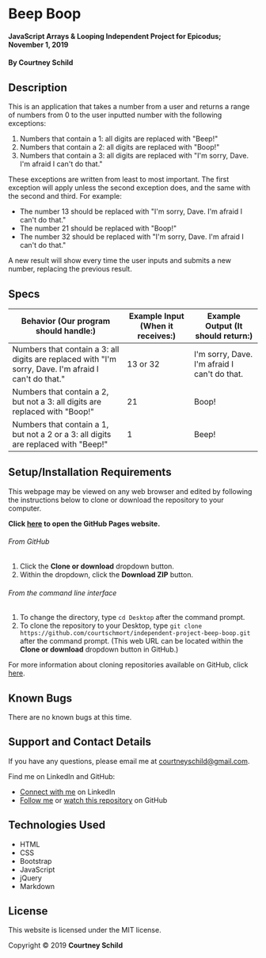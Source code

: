# Beep Boop

#### JavaScript Arrays & Looping Independent Project for Epicodus; November 1, 2019

#### By Courtney Schild

## Description

This is an application that takes a number from a user and returns a range of numbers from 0 to the user inputted number with the following exceptions:

1. Numbers that contain a 1: all digits are replaced with "Beep!"
2. Numbers that contain a 2: all digits are replaced with "Boop!"
3. Numbers that contain a 3: all digits are replaced with "I'm sorry, Dave. I'm afraid I can't do that."

These exceptions are written from least to most important. The first exception will apply unless the second exception does, and the same with the second and third. For example:

* The number 13 should be replaced with "I'm sorry, Dave. I'm afraid I can't do that."
* The number 21 should be replaced with "Boop!"
* The number 32 should be replaced with "I'm sorry, Dave. I'm afraid I can't do that."

A new result will show every time the user inputs and submits a new number, replacing the previous result.

## Specs

<!-- This is another way to write out specs:
 * Spec:
  * Input:
  * Output:  -->

| Behavior (Our program should handle:) | Example Input (When it receives:) | Example Output (It should return:) |
| ----------- | ----------- | ----------- |
| Numbers that contain a 3: all digits are replaced with "I'm sorry, Dave. I'm afraid I can't do that." | 13 or 32 | I'm sorry, Dave. I'm afraid I can't do that. |
| Numbers that contain a 2, but not a 3: all digits are replaced with "Boop!" | 21 | Boop! |
| Numbers that contain a 1, but not a 2 or a 3: all digits are replaced with "Beep!" | 1 | Beep! |

## Setup/Installation Requirements

This webpage may be viewed on any web browser and edited by following the instructions below to clone or download the repository to your computer.

**Click [here](https://courtschmort.github.io/independent-project-beep-boop/) to open the GitHub Pages website.**

###### From GitHub
1. Click the **Clone or download** dropdown button.
2. Within the dropdown, click the **Download ZIP** button.

###### From the command line interface
1. To change the directory, type `cd Desktop` after the command prompt.
2. To clone the repository to your Desktop, type `git clone https://github.com/courtschmort/independent-project-beep-boop.git` after the command prompt. (This web URL can be located within the **Clone or download** dropdown button in GitHub.)

For more information about cloning repositories available on GitHub, click [here](https://help.github.com/en/articles/which-remote-url-should-i-use).

## Known Bugs

There are no known bugs at this time.

## Support and Contact Details

If you have any questions, please email me at courtneyschild@gmail.com.

Find me on LinkedIn and GitHub:

* [Connect with me](https://www.linkedin.com/in/courtneyschild/) on LinkedIn
* [Follow me](https://github.com/courtschmort) or [watch this repository](https://github.com/courtschmort/independent-project-beep-boop.git) on GitHub

<!-- ## Product Roadmap

In the future, I plan to include the following key features:
* Key feature 1
* Key feature 2
* Key feature 3 -->

## Technologies Used

* HTML
* CSS
* Bootstrap
* JavaScript
* jQuery
* Markdown

## License

This website is licensed under the MIT license.

Copyright &copy; 2019 **Courtney Schild**
